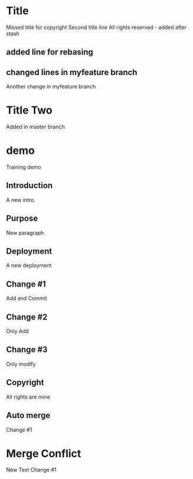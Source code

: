 # Title 
Missed title for copyright 
Second title line 
All rights reserved - added after stash 

## added line for rebasing 

## changed lines in myfeature branch 
Another change in myfeature branch 

# Title Two 
Added in master branch 

# demo
Training demo  
## Introduction 
A new intro.
## Purpose 
New paragraph 
## Deployment 
A new deployment 

## Change #1 
Add and Commit

## Change #2
Only Add 

## Change #3 
Only modify

## Copyright 
All rights are mine 

## Auto merge 
Change #1 

# Merge Conflict 
New Text Change #1 
